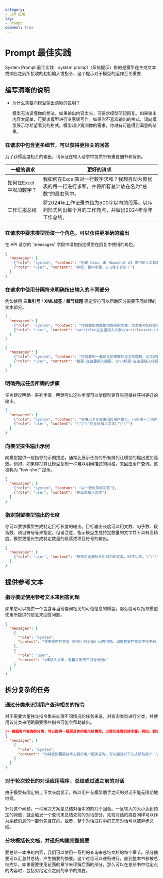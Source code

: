 ```yaml
---
category: 
- LLM 应用
tag: 
- Prompt
comment: true
---
```


# Prompt 最佳实践

System Prompt 最佳实践：system prompt（系统提示）指的是模型在生成文本或响应之前所接收的初始输入或指令，这个提示对于模型的运作至关重要

<!-- more -->

## 编写清晰的说明

- 为什么需要向模型输出清晰的说明？
  
  模型无法读懂你的想法，如果输出内容太长，可要求模型简短回复。如果输出内容太简单，可要求模型进行专家级写作。如果你不喜欢输出的格式，请向模型展示你希望看到的格式。模型越少猜测你的需求，你越有可能得到满意的结果。

### 在请求中包含更多细节，可以获得更相关的回答

为了获得高度相关的输出，请保证在输入请求中提供所有重要细节和背景。

| 一般的请求              | 更好的请求                                                                                              |
| ----------------------- | ------------------------------------------------------------------------------------------------------- |
| 如何在Excel中增加数字？ | 我如何在Excel表对一行数字求和？我想自动为整张表的每一行进行求和，并将所有总计放在名为"总数"的最右列中。 |
| 工作汇报总结            | 将2024年工作记录总结为500字以内的段落。以序列形式列出每个月的工作亮点，并做出2024年全年工作总结。       |

### 在请求中要求模型扮演一个角色，可以获得更准确的输出

在 API 请求的 'messages' 字段中增加指定模型在回复中使用的角色。

```json
{
  "messages": [
    {"role": "system", "content": "你是 Kimi，由 Moonshot AI 提供的人工智能助手，你更擅长中文和英文的对话。你会为用户提供安全，有帮助，准确的回答。同时，你会拒绝一切涉及恐怖主义，种族歧视，黄色暴力等问题的回答。Moonshot AI 为专有名词，不可翻译成其他语言。"},
    {"role": "user", "content": "你好，我叫李雷，1+1等于多少？"}
  ]
}
```

### 在请求中使用分隔符来明确指出输入的不同部分

例如使用 **三重引号** / **XML标签** / **章节标题** 等定界符可以帮助区分需要不同处理的文本部分。

```json
{
  "messages": [
    {"role": "system", "content": "你将收到两篇相同类别的文章，文章用XML标签分割。首先概括每篇文章的论点，然后指出哪篇文章提出了更好的论点，并解释原因。"},
    {"role": "user", "content": "<article>在这里插入文章</article><article>在这里插入文章</article>"}
  ]
}
```

```json
{
  "messages": [
    {"role": "system", "content": "你将收到一篇论文的摘要和论文的题目。论文的题目应该让读者对论文主题有清晰的概念，同时也应该引人注目。如果你收到的标题不符合这些标准，请提出5个可选的替代方案"},
    {"role": "user", "content": "摘要:在这里插入摘要。\n\n标题:在这里插入标题"}
  ]
}
```

### 明确完成任务所需的步骤

任务建议明确一系列步骤。明确写出这些步骤可以使模型更容易遵循并获得更好的输出。

```json
{
  "messages": [
    {"role": "system", "content": "使用以下步骤来回应用户输入。\n步骤一：用户将用三重引号提供文本。用前缀“摘要：”将这段文本概括成一句话。\n步骤二：将第一步的摘要翻译成英语，并加上前缀 \"Translation: \"。"},
    {"role": "user", "content": "\"\"\"在此处插入文本\"\"\""}
  ]
}
```

### 向模型提供输出示例

向模型提供一般指导的示例描述，通常比展示任务的所有排列让模型的输出更加高效。例如，如果你打算让模型复制一种难以明确描述的风格，来回应用户查询。这被称为 “few-shot” 提示。

```json
{
  "messages": [
    {"role": "system", "content": "以一致的风格回答"},
    {"role": "user", "content": "在此处插入文本"}
  ]
}
```

### 指定期望模型输出的长度

你可以要求模型生成特定目标长度的输出。目标输出长度可以用文数、句子数、段落数、项目符号等来指定。但请注意，指示模型生成特定数量的文字并不具有高精度。模型更擅长生成特定数量的段落或项目符号的输出。

```json
{
  "messages": [
    {"role": "user", "content": "用两句话概括三引号内的文本，50字以内。\"\"\"在此处插入文本\"\"\""}
  ]
}
```

## 提供参考文本

### 指导模型使用参考文本来回答问题

如果您可以提供一个包含与当前查询相关的可信信息的模型，那么就可以指导模型使用所提供的信息来回答问题。

```json
{
  "messages": [
    {
      "role": "system",
      "content": "使用提供的文章（用三引号分隔）回答问题。如果答案在文章中找不到，请写 \"我找不到答案。\" "
    },
    {
      "role": "user",
      "content": "<请插入文章，每篇文章用三引号分隔>"
    }
  ]
}
```

## 拆分复杂的任务

### 通过分类来识别用户查询相关的指令

对于需要大量独立指令集来处理不同情况的任务来说，对查询类型进行分类，并使用该分类来明确需要哪些指令可能会帮助输出。

```json
// 根据客户查询的分类，可以提供一组更具体的指示给模型，以便它处理后续步骤。例如，假设客户需要“故障排除”方面的帮助。
{
  "messages": [
    {
      "role": "system", 
      "content": "你将收到需要技术支持的用户服务咨询。可以通过以下方式帮助用户：\n\n-请他们检查***是否配置完成。\n如果所有***都配置完成，但问题依然存在，请询问他们使用的设备型号\n-现在你需要告诉他们如何重启设备：\n=设备型号是A，请操作***。\n-如果设备型号是B，建议他们操作***。"
    }
  ]
}
```

### 对于轮次较长的对话应用程序，总结或过滤之前的对话

由于模型有固定的上下文长度显示，所以用户与模型助手之间的对话不能无限期地继续。

针对这个问题，一种解决方案是总结对话中的前几个回合。一旦输入的大小达到预定的阈值，就会触发一个查询来总结先前的对话部分，先前对话的摘要同样可以作为系统消息的一部分包含在内。或者，整个对话过程中的先前对话可以被异步总结。

### 分块概括长文档，并递归构建完整摘要

要总结一本书的内容，我们可以使用一系列的查询来总结文档的每个章节。部分摘要可以汇总并总结，产生摘要的摘要。这个过程可以递归进行，直到整本书都被总结完毕。如果需要使用前面的章节来理解后面的部分，那么可以在总结书中给定点的内容时，包括对给定点之前的章节的摘要。
